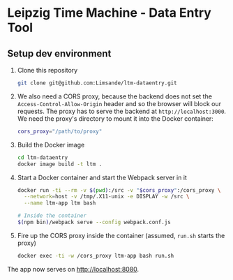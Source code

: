 # Leipzig Time Machine - Data Entry Tool



## Setup dev environment
1) Clone this repository
    ```bash
    git clone git@github.com:Limsande/ltm-dataentry.git
    ```

2) We also need a CORS proxy, because the backend does not set the `Access-Control-Allow-Origin`
   header and so the browser will block our requests. The proxy has to serve the backend at
   `http://localhost:3000`. We need the proxy's directory to mount it into the Docker container:
   ```bash
   cors_proxy="/path/to/proxy"
   ```
   
3) Build the Docker image
    ```bash
    cd ltm-dataentry
    docker image build -t ltm .
    ```

4) Start a Docker container and start the Webpack server in it
    ```bash
    docker run -ti --rm -v $(pwd):/src -v "$cors_proxy":/cors_proxy \
      --network=host -v /tmp/.X11-unix -e DISPLAY -w /src \
      --name ltm-app ltm bash
   
    # Inside the container
    $(npm bin)/webpack serve --config webpack.conf.js
    ```

5) Fire up the CORS proxy inside the container (assumed, `run.sh` starts the proxy)
   ```bash
   docker exec -ti -w /cors_proxy ltm-app bash run.sh
   ```

The app now serves on [http://localhost:8080](http://localhost:8080).